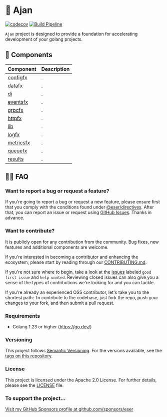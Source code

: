 # 🧢 Ajan

[![codecov](https://codecov.io/gh/eser/ajan/branch/main/graph/badge.svg?token=w6s3ODtULz)](https://codecov.io/gh/eser/ajan)
[![Build Pipeline](https://github.com/eser/ajan/actions/workflows/build.yml/badge.svg)](https://github.com/eser/ajan/actions/workflows/build.yml)

`Ajan` project is designed to provide a foundation for accelerating development
of your golang projects.

## 📂 Components

|         Component         | Description |
| ------------------------- | ----------- |
| [configfx](./configfx/)   | .           |
| [datafx](./datafx/)       | .           |
| [di](./di/)               | .           |
| [eventsfx](./eventsfx/)   | .           |
| [grpcfx](./grpcfx/)       | .           |
| [httpfx](./httpfx/)       | .           |
| [lib](./lib/)             | .           |
| [logfx](./logfx/)         | .           |
| [metricsfx](./metricsfx/) | .           |
| [queuefx](./queuefx/)     | .           |
| [results](./results/)     | .           |

## 🙋🏻 FAQ

### Want to report a bug or request a feature?

If you're going to report a bug or request a new feature, please ensure first
that you comply with the conditions found under
[@eser/directives](https://github.com/eser/ajan/blob/dev/pkg/directives/README.md).
After that, you can report an issue or request using
[GitHub Issues](https://github.com/eser/ajan/issues). Thanks in advance.

### Want to contribute?

It is publicly open for any contribution from the community. Bug fixes, new
features and additional components are welcome.

If you're interested in becoming a contributor and enhancing the ecosystem,
please start by reading through our [CONTRIBUTING.md](./.github/CONTRIBUTING.md).

If you're not sure where to begin, take a look at the
[issues](https://github.com/eser/ajan/issues) labeled `good first issue` and
`help wanted`. Reviewing closed issues can also give you a sense of the types of
contributions we're looking for and you can tackle.

If you're already an experienced OSS contributor, let's take you to the shortest
path: To contribute to the codebase, just fork the repo, push your changes to
your fork, and then submit a pull request.

### Requirements

- Golang 1.23 or higher (https://go.dev/)

### Versioning

This project follows [Semantic Versioning](https://semver.org/). For the
versions available, see the
[tags on this repository](https://github.com/eser/ajan/tags).

### License

This project is licensed under the Apache 2.0 License. For further details,
please see the [LICENSE](LICENSE) file.

### To support the project...

[Visit my GitHub Sponsors profile at github.com/sponsors/eser](https://github.com/sponsors/eser)
